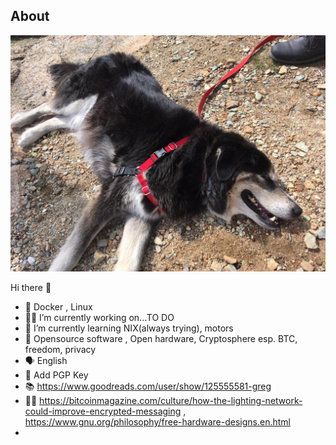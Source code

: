 ## About

![Shadow](/docs/assets/images/PHOTO-2022-08-05-21-39-53.jpg)

[//]: #(GREGADDEDSTART)

Hi there 👋
- 🤹 Docker , Linux
- 👨‍💻 I’m currently working on...TO DO
- 🌱 I’m currently learning NIX(always trying), motors
- 🤩 Opensource software , Open hardware, Cryptosphere esp. BTC, freedom, privacy
- 🗣️ English 
- 🔐 Add PGP Key
- 📚 https://www.goodreads.com/user/show/125555581-greg
- 📄🤩 https://bitcoinmagazine.com/culture/how-the-lighting-network-could-improve-encrypted-messaging , https://www.gnu.org/philosophy/free-hardware-designs.en.html
- 


[//]: #(GREGADDEDEND)

<!---

You can use the [editor on GitHub](https://github.com/gregg00/gregg00.github.io/edit/main/index.md) to maintain and preview the content for your website in Markdown files.

Whenever you commit to this repository, GitHub Pages will run [Jekyll](https://jekyllrb.com/) to rebuild the pages in your site, from the content in your Markdown files.

### Markdown

Markdown is a lightweight and easy-to-use syntax for styling your writing. It includes conventions for

```markdown
Syntax highlighted code block

# Header 1
## Header 2
### Header 3

- Bulleted
- List

1. Numbered
2. List

**Bold** and _Italic_ and `Code` text

[Link](url) and ![Image](src)
```

For more details see [Basic writing and formatting syntax](https://docs.github.com/en/github/writing-on-github/getting-started-with-writing-and-formatting-on-github/basic-writing-and-formatting-syntax).

### Jekyll Themes

Your Pages site will use the layout and styles from the Jekyll theme you have selected in your [repository settings](https://github.com/gregg00/gregg00.github.io/settings/pages). The name of this theme is saved in the Jekyll `_config.yml` configuration file.

### Support or Contact

Having trouble with Pages? Check out our [documentation](https://docs.github.com/categories/github-pages-basics/) or [contact support](https://support.github.com/contact) and we’ll help you sort it out.

--->
